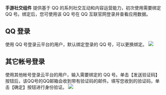**手游社交组件** 提供基于 QQ 的系列社交互动和内容运营能力，初次使用需要绑定 QQ 号。绑定后，您可使用该 QQ 号在 QQ 互联官网登录并查看应用数据。

## QQ 登录
使用 QQ 号登录云平台的用户，默认绑定登录的 QQ 号，可以更换绑定。
![](http://imgcache.tce.fsphere.cn/image/mc.qcloudimg.com/static/img/87f99df1a124c009c9e4270abba89731/image.png)

## 其它帐号登录
使用其他帐号登录云平台的用户，输入需要绑定的 QQ 号。单击【发送验证码】按钮后，该QQ号的QQ邮箱会收到带有验证码的邮件。填写您收到的验证码，单击【确定】按钮进行身份验证。
![](http://imgcache.tce.fsphere.cn/image/mc.qcloudimg.com/static/img/02b0f2a88f613c98979308047a08e159/image.png)
